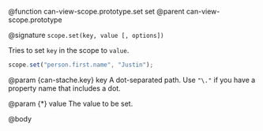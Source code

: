 @function can-view-scope.prototype.set set
@parent can-view-scope.prototype

@signature `scope.set(key, value [, options])`

Tries to set `key` in the scope to `value`.

```js
scope.set("person.first.name", "Justin");
```

@param {can-stache.key} key A dot-separated path.  Use `"\."` if you have a
property name that includes a dot.

@param {*} value The value to be set.

@body
